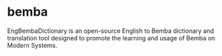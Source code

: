 # bemba
EngBembaDictionary is an open-source English to Bemba dictionary and translation tool designed to promote the learning and usage of Bemba on Modern Systems.
